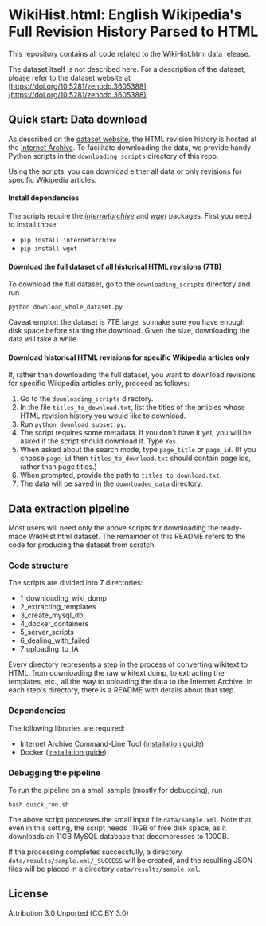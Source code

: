 # WikiHist.html: English Wikipedia's Full Revision History Parsed to HTML

This repository contains all code related to the WikiHist.html data release.

The dataset itself is not described here. For a description of the dataset, please refer to the dataset website at [https://doi.org/10.5281/zenodo.3605388](https://doi.org/10.5281/zenodo.3605388).


## Quick start: Data download

As described on the [dataset website](https://doi.org/10.5281/zenodo.3605388), the HTML revision history is hosted at the [Internet Archive](https://archive.org/details/enwiki_history_html).
To facilitate downloading the data, we provide handy Python scripts in the `downloading_scripts` directory of this repo.

Using the scripts, you can download either all data or only revisions for specific Wikipedia articles.


#### Install dependencies

The scripts require the [_internetarchive_](https://archive.org/services/docs/api/internetarchive/installation.html) and [_wget_](http://bitbucket.org/techtonik/python-wget/) packages. First you need to install those:

* `pip install internetarchive`
* `pip install wget`


#### Download the full dataset of all historical HTML revisions (7TB)

To download the full dataset, go to the `downloading_scripts` directory and run
```
python download_whole_dataset.py
```
Caveat emptor: the dataset is 7TB large, so make sure you have enough disk space before starting the download. Given the size, downloading the data will take a while.


#### Download historical HTML revisions for specific Wikipedia articles only

If, rather than downloading the full dataset, you want to download revisions for specific Wikipedia articles only, proceed as follows:

1. Go to the `downloading_scripts` directory.
2. In the file `titles_to_download.txt`, list the titles of the articles whose HTML revision history you would like to download.
3. Run `python download_subset.py`.
4. The script requires some metadata. If you don't have it yet, you will be asked if the script should download it. Type `Yes`.
5. When asked about the search mode, type `page_title` or `page_id`. (If you choose `page_id` then `titles_to_download.txt` should contain page ids, rather than page titles.)
6. When prompted, provide the path to `titles_to_download.txt`.
7. The data will be saved in the `downloaded_data` directory.



## Data extraction pipeline

Most users will need only the above scripts for downloading the ready-made WikiHist.html dataset.
The remainder of this README refers to the code for producing the dataset from scratch.

### Code structure

The scripts are divided into 7 directories:

* 1_downloading_wiki_dump
* 2_extracting_templates
* 3_create_mysql_db
* 4_docker_containers
* 5_server_scripts
* 6_dealing_with_failed
* 7_uploading_to_IA

Every directory represents a step in the process of converting wikitext to HTML, from downloading the raw wikitext dump, to extracting the templates, etc., all the way to uploading the data to the Internet Archive.
In each step's directory, there is a README with details about that step.


### Dependencies

The following libraries are required:
* Internet Archive Command-Line Tool ([installation guide](https://archive.org/services/docs/api/internetarchive/installation.html))
* Docker ([installation guide](https://docs.docker.com/v17.12/install/))


### Debugging the pipeline

To run the pipeline on a small sample (mostly for debugging), run
```
bash quick_run.sh
```

The above script processes the small input file `data/sample.xml`. Note that, even in this setting, the script needs 111GB of free disk space, as it downloads an 11GB MySQL database that decompresses to 100GB.


If the processing completes successfully, a directory `data/results/sample.xml/_SUCCESS` will be created, and the resulting JSON files will be placed in a directory `data/results/sample.xml`.


## License
Attribution 3.0 Unported (CC BY 3.0)
